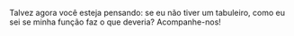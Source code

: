 Talvez agora você esteja pensando: se eu não tiver um tabuleiro, como eu sei se minha função faz o que deveria? Acompanhe-nos!
